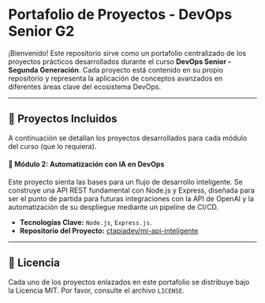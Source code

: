 # Portafolio de Proyectos - DevOps Senior G2
¡Bienvenido! Este repositorio sirve como un portafolio centralizado de los proyectos prácticos desarrollados durante el curso <b>DevOps Senior - Segunda Generación</b>. Cada proyecto está contenido en su propio repositorio y representa la aplicación de conceptos avanzados en diferentes áreas clave del ecosistema DevOps.

---

## 🚀 Proyectos Incluidos
A continuación se detallan los proyectos desarrollados para cada módulo del curso (que lo requiera).

#### 🤖 Módulo 2: Automatización con IA en DevOps
Este proyecto sienta las bases para un flujo de desarrollo inteligente. Se construye una API REST fundamental con Node.js y Express, diseñada para ser el punto de partida para futuras integraciones con la API de OpenAI y la automatización de su despliegue mediante un pipeline de CI/CD.
* <b>Tecnologías Clave:</b> `Node.js`, `Express.js`.
* <b>Repositorio del Proyecto:</b> [ctapiadev/mi-api-inteligente]([https://github.com/cTapiaDev/cicd-express-openai](https://github.com/cTapiaDev/mi-api-inteligente-m2g2))

---

## 📜 Licencia
Cada uno de los proyectos enlazados en este portafolio se distribuye bajo la Licencia MIT. Por favor, consulte el archivo `LICENSE`.
